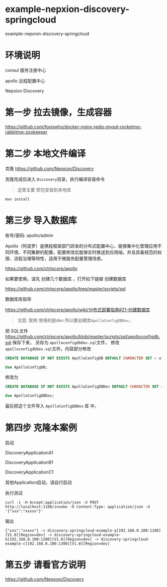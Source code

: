 # example-nepxion-discovery-springcloud
example-nepxion-discovery-springcloud

# 环境说明
consul 服务注册中心

apollo 远程配置中心

Nepxion Discovery

# 第一步 拉去镜像，生成容器

https://github.com/foxiswho/docker-nginx-redis-mysql-rocketmq-rabbitmq-zookeeper

# 第二步 本地文件编译

克隆 https://github.com/Nepxion/Discovery

克隆完成后进入 `Discovery`目录，执行编译安装命令
> 这里主要 把包安装到本地库
```SHELL
mvn install
```

# 第三步 导入数据库

账号/密码: apollo/admin

Apollo（阿波罗）是携程框架部门研发的分布式配置中心，能够集中化管理应用不同环境、不同集群的配置，配置修改后能够实时推送到应用端，并且具备规范的权限、流程治理等特性，适用于微服务配置管理场景。

https://github.com/ctripcorp/apollo

如果要使用，请先 创建几个数据库 ，打开如下链接 创建数据库

https://github.com/ctripcorp/apollo/tree/master/scripts/sql

数据库库指导

https://github.com/ctripcorp/apollo/wiki/分布式部署指南#21-创建数据库


> 注意:
> 案例 使用的是dev 所以要创建库`ApolloConfigDBDev`，

把 SQL文件 
https://github.com/ctripcorp/apollo/blob/master/scripts/sql/apolloconfigdb.sql 
保存下来，
另存为 `apolloconfigdbDev.sql`文件，
修改`apolloconfigdbDev.sql`文件，内容部分修改
```SQL
CREATE DATABASE IF NOT EXISTS ApolloConfigDB DEFAULT CHARACTER SET = utf8mb4;

Use ApolloConfigDB;
```
修改为
```SQL
CREATE DATABASE IF NOT EXISTS ApolloConfigDBDev DEFAULT CHARACTER SET = utf8mb4;

Use ApolloConfigDBDev;
```

最后把这个文件导入 `ApolloConfigDBDev` 库 中，

# 第四步 克隆本案例


启动 

DiscoveryApplicationA1

DiscoveryApplicationB1

DiscoveryApplicationC1

其他Application启动，请自行启动

执行测试
```测试结果
curl -i -H Accept:application/json -X POST http://localhost:1100/invoke -H Content-Type: application/json -d '{"xxx":"xxxxx"}'
```
输出
```SHELL
{"xxx":"xxxxx"} -> discovery-springcloud-example-a[192.168.0.100:1100][V1.0][Region=dev] -> discovery-springcloud-example-b[192.168.0.100:1200][V1.0][Region=dev] -> discovery-springcloud-example-c[192.168.0.100:1300][V1.0][Region=dev]
```

# 第五步 请看官方说明

https://github.com/Nepxion/Discovery